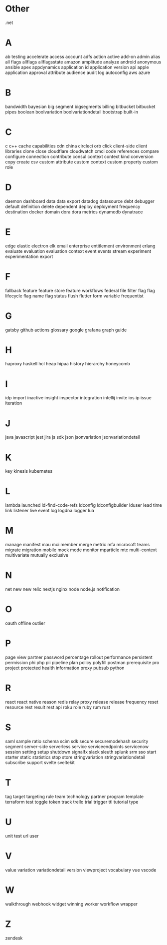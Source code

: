 # Other

.net

# A

ab testing
accelerate
access
account
adfs
action
active
add-on
admin
alias
all flags
allflags
allflagsstate
amazon
amplitude
analyze
android
anonymous
ansible
apex
appdynamics
application id
application version
api
apple
application
approval
attribute
audience
audit log
autoconfig
aws
azure

# B

bandwidth
bayesian
big segment
bigsegments
billing
bitbucket
bitbucket pipes
boolean
boolvariation
boolvariationdetail
bootstrap
built-in

# C

c
c++
cache
capabilities
cdn
china
circleci orb
click
client-side
client libraries
clone
close
cloudflare
cloudwatch
cmci
code references
compare
configure
connection
contribute
consul
context
context kind
conversion
copy
create
csv
custom attribute
custom context
custom property
custom role

# D

daemon
dashboard
data
data export
datadog
datasource
debt
debugger
default
definition
delete
dependent
deploy
deployment frequency
destination
docker
domain
dora
dora metrics
dynamodb
dynatrace

# E

edge
elastic
electron
elk
email
enterprise
entitlement
environment
erlang
evaluate
evaluation
evaluation context
event
events stream
experiment
experimentation
export

# F

fallback
feature
feature store
feature workflows
federal
file
filter
flag
flag lifecycle
flag name
flag status
flush
flutter
form variable
frequentist

# G

gatsby
github actions
glossary
google
grafana
graph
guide

# H

haproxy
haskell
hcl
heap
hipaa
history
hierarchy
honeycomb

# I

idp
import
inactive
insight
inspector
integration
intellij
invite
ios
ip
issue
iteration

# J

java
javascript
jest
jira
js sdk
json
jsonvariation
jsonvariationdetail

# K

key
kinesis
kubernetes

# L

lambda
launched
ld-find-code-refs
ldconfig
ldconfigbuilder
lduser
lead time
link
listener
live event
log
logdna
logger
lua

# M

manage
manifest
mau
mci
member
merge
metric
mfa
microsoft teams
migrate
migration
mobile
mock
mode
monitor
mparticle
mtc
multi-context
multivariate
mutually exclusive

# N

net
new
new relic
nextjs
nginx
node
node.js
notification

# O

oauth
offline
outlier

# P

page view
partner
password
percentage rollout
performance
persistent
permission
phi
php
pii
pipeline
plan
policy
polyfill
postman
prerequisite
pro
project
protected health information
proxy
pubsub
python

# R

react
react native
reason
redis
relay proxy
release
release frequency
reset
resource
rest
result
rest api
roku
role
ruby
rum
rust

# S

saml
sample ratio
schema
scim
sdk
secure
securemodehash
security
segment
server-side
serverless
service
serviceendpoints
servicenow
session
setting
setup
shutdown
signalfx
slack
sleuth
splunk
srm
sso
start
starter
static
statistics
stop
store
stringvariation
stringvariationdetail
subscribe
support
svelte
sveltekit

# T

tag
target
targeting rule
team
technology partner program
template
terraform
test
toggle
token
track
trello
trial
trigger
ttl
tutorial
type

# U

unit test
url
user

# V

value
variation
variationdetail
version
viewproject
vocabulary
vue
vscode

# W

walkthrough
webhook
widget
winning
worker
workflow
wrapper

# Z

zendesk
